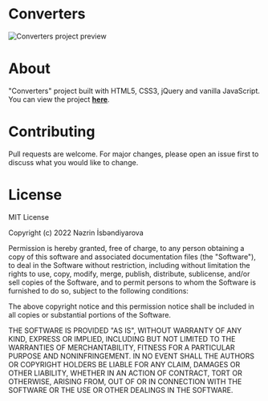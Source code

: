 # Converters

![Converters project preview](https://i.postimg.cc/TPvKwML4/converters.gif)

# About

"Converters" project built with HTML5, CSS3, jQuery and vanilla JavaScript. You can view the project [**here**](https://isbendiyarovanezrin.github.io/Converters "Click me!^_^").

# Contributing

Pull requests are welcome. For major changes, please open an issue first to discuss what you would like to change.

# License

MIT License

Copyright (c) 2022 Nəzrin İsbəndiyarova

Permission is hereby granted, free of charge, to any person obtaining a copy
of this software and associated documentation files (the "Software"), to deal
in the Software without restriction, including without limitation the rights
to use, copy, modify, merge, publish, distribute, sublicense, and/or sell
copies of the Software, and to permit persons to whom the Software is
furnished to do so, subject to the following conditions:

The above copyright notice and this permission notice shall be included in all
copies or substantial portions of the Software.

THE SOFTWARE IS PROVIDED "AS IS", WITHOUT WARRANTY OF ANY KIND, EXPRESS OR
IMPLIED, INCLUDING BUT NOT LIMITED TO THE WARRANTIES OF MERCHANTABILITY,
FITNESS FOR A PARTICULAR PURPOSE AND NONINFRINGEMENT. IN NO EVENT SHALL THE
AUTHORS OR COPYRIGHT HOLDERS BE LIABLE FOR ANY CLAIM, DAMAGES OR OTHER
LIABILITY, WHETHER IN AN ACTION OF CONTRACT, TORT OR OTHERWISE, ARISING FROM,
OUT OF OR IN CONNECTION WITH THE SOFTWARE OR THE USE OR OTHER DEALINGS IN THE
SOFTWARE.
